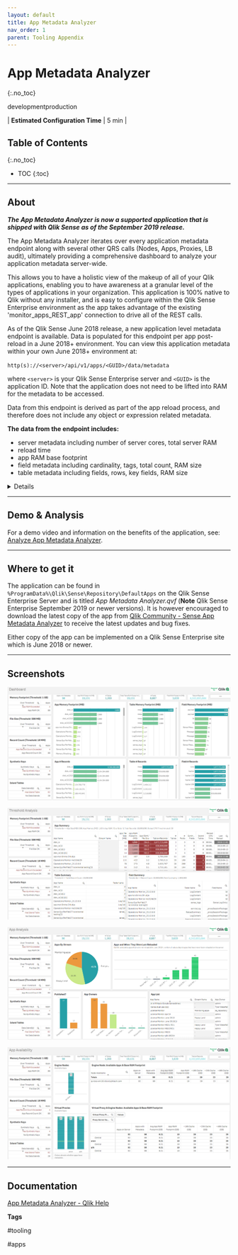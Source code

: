 ```yaml
---
layout: default
title: App Metadata Analyzer
nav_order: 1
parent: Tooling Appendix
---
```


# App Metadata Analyzer
{:.no_toc}

<span class="label dev">development</span><span class="label prod">production</span>

| <i class="far fa-clock fa-sm"></i> **Estimated Configuration Time**   | 5 min  |

## Table of Contents
{:.no_toc}

* TOC
{:toc}

-------------------------

## About

**_The App Metadata Analyzer is now a supported application that is shipped with Qlik Sense as of the September 2019 release._**

The App Metadata Analyzer iterates over every application metadata endpoint along with several other QRS calls (Nodes, Apps, Proxies, LB audit), ultimately providing a comprehensive dashboard to analyze your application metadata server-wide.

This allows you to have a holistic view of the makeup of all of your Qlik applications, enabling you to have awareness at a granular level of the types of applications in your organization. This application is 100% native to Qlik without any installer, and is easy to configure within the Qlik Sense Enterprise environment as the app takes advantage of the existing 'monitor_apps_REST_app' connection to drive all of the REST calls.
 
As of the Qlik Sense June 2018 release, a new application level metadata endpoint is available. Data is populated for this endpoint per app post-reload in a June 2018+ environment. You can view this application metadata within your own June 2018+ environment at:

`http(s)://<server>/api/v1/apps/<GUID>/data/metadata`
 
where `<server>` is your Qlik Sense Enterprise server and `<GUID>` is the application ID. Note that the application does not need to be lifted into RAM for the metadata to be accessed.

Data from this endpoint is derived as part of the app reload process, and therefore does not include any object or expression related metadata. 

**The data from the endpoint includes:**

- server metadata including number of server cores, total server RAM
- reload time
- app RAM base footprint
- field metadata including cardinality, tags, total count, RAM size
- table metadata including fields, rows, key fields, RAM size

<details>

```json
{
    "reload_meta": {
        "cpu_time_spent_ms": 12696,
        "hardware": {
            "logical_cores": 4,
            "total_memory": 13018009600
        }
    },
    "static_byte_size": 252583030,
    "fields": [
        {
            "name": "$Field",
            "src_tables": [],
            "is_system": true,
            "is_hidden": true,
            "is_semantic": false,
            "distinct_only": false,
            "cardinal": 239,
            "total_count": 244,
            "is_locked": false,
            "always_one_selected": false,
            "is_numeric": false,
            "comment": "",
            "tags": [
                "$ascii",
                "$text",
                "$hidden",
                "$system",
                "$key"
            ],
            "byte_size": 6208
        },
        {
            "name": "$Table",
            "src_tables": [],
            "is_system": true,
            "is_hidden": true,
            "is_semantic": false,
            "distinct_only": false,
            "cardinal": 7,
            "total_count": 244,
            "is_locked": false,
            "always_one_selected": false,
            "is_numeric": false,
            "comment": "",
            "tags": [
                "$ascii",
                "$text",
                "$hidden",
                "$system",
                "$key"
            ],
            "byte_size": 110
        },
        {
            "name": "$Rows",
            "src_tables": [],
            "is_system": true,
            "is_hidden": true,
            "is_semantic": false,
            "distinct_only": false,
            "cardinal": 5,
            "total_count": 7,
            "is_locked": false,
            "always_one_selected": false,
            "is_numeric": true,
            "comment": "",
            "tags": [
                "$numeric",
                "$integer",
                "$hidden",
                "$system"
            ],
            "byte_size": 70
        },
        {
            "name": "$Fields",
            "src_tables": [],
            "is_system": true,
            "is_hidden": true,
            "is_semantic": false,
            "distinct_only": false,
            "cardinal": 5,
            "total_count": 7,
            "is_locked": false,
            "always_one_selected": false,
            "is_numeric": true,
            "comment": "",
            "tags": [
                "$numeric",
                "$integer",
                "$hidden",
                "$system"
            ],
            "byte_size": 59
        },
        {
            "name": "$FieldNo",
            "src_tables": [],
            "is_system": true,
            "is_hidden": true,
            "is_semantic": false,
            "distinct_only": false,
            "cardinal": 114,
            "total_count": 244,
            "is_locked": false,
            "always_one_selected": false,
            "is_numeric": true,
            "comment": "",
            "tags": [
                "$numeric",
                "$integer",
                "$hidden",
                "$system"
            ],
            "byte_size": 1374
        },
        {
            "name": "$Info",
            "src_tables": [],
            "is_system": true,
            "is_hidden": true,
            "is_semantic": false,
            "distinct_only": false,
            "cardinal": 1,
            "total_count": 239,
            "is_locked": false,
            "always_one_selected": false,
            "is_numeric": false,
            "comment": "",
            "tags": [
                "$ascii",
                "$text",
                "$hidden",
                "$system"
            ],
            "byte_size": 6
        },
        {
            "name": "Game URL",
            "src_tables": [
                "Plays"
            ],
            "is_system": false,
            "is_hidden": false,
            "is_semantic": false,
            "distinct_only": false,
            "cardinal": 2298,
            "total_count": 343045,
            "is_locked": false,
            "always_one_selected": false,
            "is_numeric": false,
            "comment": "",
            "tags": [
                "$ascii",
                "$text"
            ],
            "byte_size": 174648
        },
        {
            "name": "GameID",
            "src_tables": [
                "Plays",
                "Link",
                "FinalScores",
                "GamePassStats",
                "PlayerPassStats"
            ],
            "is_system": false,
            "is_hidden": false,
            "is_semantic": false,
            "distinct_only": true,
            "cardinal": 2304,
            "total_count": 0,
            "is_locked": false,
            "always_one_selected": false,
            "is_numeric": true,
            "comment": "",
            "tags": [
                "$numeric",
                "$integer",
                "$key"
            ],
            "byte_size": 46080
        },
        {
            "name": "PlayerPassStats.yacEPA_Drop",
            "src_tables": [
                "PlayerPassStats"
            ],
            "is_system": false,
            "is_hidden": false,
            "is_semantic": false,
            "distinct_only": false,
            "cardinal": 5270,
            "total_count": 5492,
            "is_locked": false,
            "always_one_selected": false,
            "is_numeric": true,
            "comment": "",
            "tags": [
                "$numeric"
            ],
            "byte_size": 171202
        }
    ],
    "has_section_access": false
}

```  
{:.snippet}
</details>

-------------------------

## Demo & Analysis

For a demo video and information on the benefits of the application, see: [Analyze App Metadata Analyzer](../asset_management/apps/analyze_app_metadata_analyzer.md).

-------------------------

## Where to get it

The application can be found in `%ProgramData%\Qlik\Sense\Repository\DefaultApps` on the Qlik Sense Enterprise Server and is titled _App Metadata Analyzer.qvf_ (**Note** Qlik Sense Enterprise September 2019 or newer versions). It is however encouraged to download the latest copy of the app from [Qlik Community - Sense App Metadata Analyzer](https://community.qlik.com/t5/Qlik-Monitoring-Administration/Sense-App-Metadata-Analyzer/gpm-p/1592163) to receive the latest updates and bug fixes.

Either copy of the app can be implemented on a Qlik Sense Enterprise site which is June 2018 or newer.

-------------------------

## Screenshots

![sense_app_metadata_analyzer_dashboard.png](images/sense_app_metadata_analyzer_dashboard.png)

![sense_app_metadata_analyzer_threshold.png](images/sense_app_metadata_analyzer_threshold.png)

![sense_app_metadata_analyzer_app_analysis.png](images/sense_app_metadata_analyzer_app_analysis.png)

![sense_app_metadata_analyzer_app_availability.png](images/sense_app_metadata_analyzer_app_availability.png)

-------------------------

## Documentation

[App Metadata Analyzer - Qlik Help](https://help.qlik.com/en-US/sense-admin/Subsystems/DeployAdministerQSE/Content/Sense_DeployAdminister/QSEoW/Administer_QSEoW/Monitoring_QSEoW/app-metadata-analyzer-app.htm)

**Tags**

#tooling

#apps

&nbsp;
